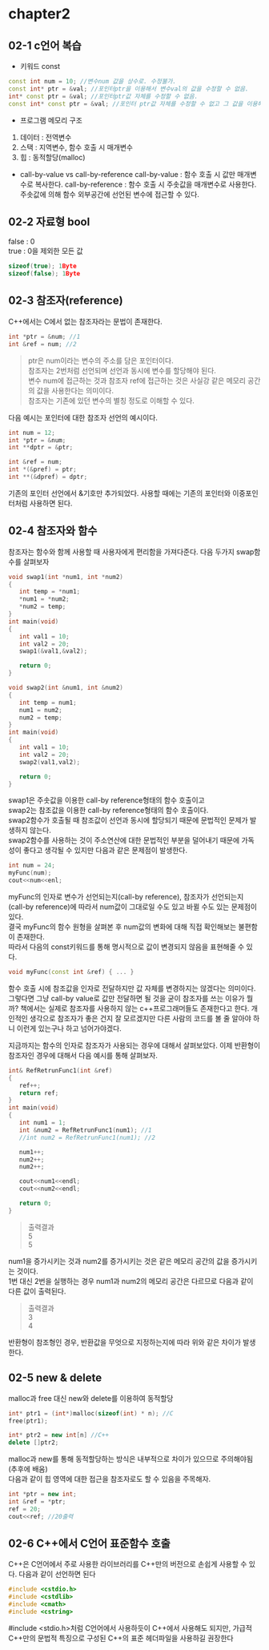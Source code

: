 chapter2
==============

02-1 c언어 복습
---------------
* 키워드 const
```c++
const int num = 10; //변수num 값을 상수로. 수정불가.
const int* ptr = &val; //포인터ptr을 이용해서 변수val의 값을 수정할 수 없음.
int* const ptr = &val; //포인터ptr값 자체를 수정할 수 없음.
const int* const ptr = &val; //포인터 ptr값 자체를 수정할 수 없고 그 값을 이용해서 val의 값을 수정할 수 없음.
```
* 프로그램 메모리 구조
1. 데이터 : 전역변수
2. 스택 : 지역변수, 함수 호출 시 매개변수
3. 힙 : 동적할당(malloc)

* call-by-value vs call-by-reference
call-by-value : 함수 호출 시 값만 매개변수로 복사한다.
call-by-reference : 함수 호출 시 주솟값을 매개변수로 사용한다. 주솟값에 의해 함수 외부공간에 선언된 변수에 접근할 수 있다.

02-2 자료형 bool
-----------------
false : 0   
true : 0을 제외한 모든 값

```c++
sizeof(true); 1Byte
sizeof(false); 1Byte
```

02-3 참조자(reference)
------------------
C++에서는 C에서 없는 참조자라는 문법이 존재한다.   
```c++
int *ptr = &num; //1
int &ref = num; //2
```
>  ptr은 num이라는 변수의 주소를 담은 포인터이다.   
>  참조자는 2번처럼 선언되며 선언과 동시에 변수를 할당해야 된다.   
>  변수 num에 접근하는 것과 참조자 ref에 접근하는 것은 사실강 같은 메모리 공간의 값을 사용한다는 의미이다.   
>  참조자는 기존에 있던 변수의 별칭 정도로 이해할 수 있다.
   
다음 예시는 포인터에 대한 참조자 선언의 예시이다.
```c++
int num = 12;
int *ptr = &num;
int **dptr = &ptr;

int &ref = num;
int *(&pref) = ptr;
int **(&dpref) = dptr;
```
기존의 포인터 선언에서 &기호만 추가되었다.   사용할 때에는 기존의 포인터와 이중포인터처럼 사용하면 된다.
   
02-4 참조자와 함수
-------------
참조자는 함수와 함께 사용할 때 사용자에게 편리함을 가져다준다.
다음 두가지 swap함수를 살펴보자
```c++
void swap1(int *num1, int *num2)
{
   int temp = *num1;
   *num1 = *num2;
   *num2 = temp;
}
int main(void)
{
   int val1 = 10;
   int val2 = 20;
   swap1(&val1,&val2);

   return 0;
}
```

```c++
void swap2(int &num1, int &num2)
{
   int temp = num1;
   num1 = num2;
   num2 = temp;
}
int main(void)
{
   int val1 = 10;
   int val2 = 20;
   swap2(val1,val2);

   return 0;
}
```
swap1은 주솟값을 이용한 call-by reference형태의 함수 호출이고   
swap2는 참조값을 이용한 call-by reference형태의 함수 호출이다.   
swap2함수가 호출될 때 참조값이 선언과 동시에 할당되기 때문에 문법적인 문제가 발생하지 않는다.   
   swap2함수를 사용하는 것이 주소연산에 대한 문법적인 부분을 덜어내기 때문에 가독성이 좋다고 생각될 수 있지만 다음과 같은 문제점이 발생한다.
```c++
int num = 24;
myFunc(num);
cout<<num<<enl;
```
myFunc의 인자로 변수가 선언되는지(call-by reference), 참조자가 선언되는지(call-by reference)에 따라서 num값이 그대로일 수도 있고 바뀔 수도 있는 문제점이 있다.   
결국 myFunc의 함수 원형을 살펴본 후 num값의 변화에 대해 직접 확인해보는 불편함이 존재한다.   
따라서 다음의 const키워드를 통해 명시적으로 값이 변경되지 않음을 표현해줄 수 있다.
```c++
void myFunc(const int &ref) { ... }
```
함수 호출 시에 참조값을 인자로 전달하지만 값 자체를 변경하지는 않겠다는 의미이다.   
그렇다면 그냥 call-by value로 값만 전달하면 될 것을 굳이 참조자를 쓰는 이유가 뭘까?
  책에서는 실제로 참조자를 사용하지 않는 c++프로그래머들도 존재한다고 한다.
  개인적인 생각으로 참조자가 좋은 건지 잘 모르겠지만 다른 사람의 코드를 볼 줄 알아야 하니 이런게 있는구나 하고 넘어가야겠다.
   
지금까지는 함수의 인자로 참조자가 사용되는 경우에 대해서 살펴보았다. 이제 반환형이 참조자인 경우에 대해서 다음 예시를 통해 살펴보자.
```c++
int& RefRetrunFunc1(int &ref)
{
   ref++;
   return ref;
}
int main(void)
{
   int num1 = 1;
   int &num2 = RefRetrunFunc1(num1); //1
   //int num2 = RefRetrunFunc1(num1); //2

   num1++;
   num2++;
   num2++;

   cout<<num1<<endl;
   cout<<num2<<endl;

   return 0;
}
```
> 출력결과   
> 5   
> 5   

num1을 증가시키는 것과 num2를 증가시키는 것은 같은 메모리 공간의 값을 증가시키는 것이다.   
1번 대신 2번을 실행하는 경우 num1과 num2의 메모리 공간은 다르므로 다음과 같이 다른 값이 출력된다.   
> 출력결과   
> 3   
> 4   

반환형이 참조형인 경우, 반환값을 무엇으로 지정하는지에 따라 위와 같은 차이가 발생한다.

02-5 new & delete
-----------------
malloc과 free 대신 new와 delete를 이용하여 동적할당
```c++
int* ptr1 = (int*)malloc(sizeof(int) * n); //C
free(ptr1);

int* ptr2 = new int[n] //C++
delete []ptr2;
```
malloc과 new를 통해 동적할당하는 방식은 내부적으로 차이가 있으므로 주의해야됨(추후에 배움)   
다음과 같이 힙 영역에 대한 접근을 참조자로도 할 수 있음을 주목해자.
```c++
int *ptr = new int;
int &ref = *ptr;
ref = 20;
cout<<ref; //20출력
```

02-6 C++에서 C언어 표준함수 호출
-------------------
C++은 C언어에서 주로 사용한 라이브러리를 C++만의 버전으로 손쉽게 사용할 수 있다. 다음과 같이 선언하면 된다
```c++
#include <cstdio.h>
#include <cstdlib>
#include <cmath>
#include <cstring>
```
#include <stdio.h>처럼 C언어에서 사용하듯이 C++에서 사용해도 되지만, 가급적 C++만의 문법적 특징으로 구성된 C++의 표준 헤더파일을 사용하길 권장한다
